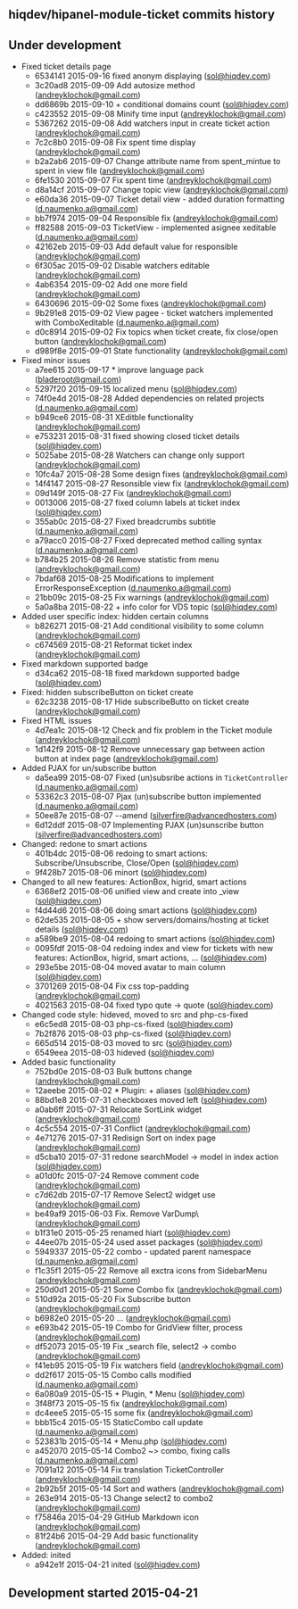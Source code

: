 hiqdev/hipanel-module-ticket commits history
--------------------------------------------

## Under development

- Fixed ticket details page
    - 6534141 2015-09-16 fixed anonym displaying (sol@hiqdev.com)
    - 3c20ad8 2015-09-09 Add autosize method (andreyklochok@gmail.com)
    - dd6869b 2015-09-10 + conditional domains count (sol@hiqdev.com)
    - c423552 2015-09-08 Minify time input (andreyklochok@gmail.com)
    - 5367262 2015-09-08 Add watchers input in create ticket action (andreyklochok@gmail.com)
    - 7c2c8b0 2015-09-08 Fix spent time display (andreyklochok@gmail.com)
    - b2a2ab6 2015-09-07 Change attribute name from spent_mintue to spent in view file (andreyklochok@gmail.com)
    - 6fe1530 2015-09-07 Fix spent time (andreyklochok@gmail.com)
    - d8a14cf 2015-09-07 Change topic view (andreyklochok@gmail.com)
    - e60da36 2015-09-07 Ticket detail view - added duration formatting (d.naumenko.a@gmail.com)
    - bb7f974 2015-09-04 Responsible fix (andreyklochok@gmail.com)
    - ff82588 2015-09-03 TicketView - implemented asignee xeditable (d.naumenko.a@gmail.com)
    - 42162eb 2015-09-03 Add default value for responsible (andreyklochok@gmail.com)
    - 6f305ac 2015-09-02 Disable watchers editable (andreyklochok@gmail.com)
    - 4ab6354 2015-09-02 Add one more field (andreyklochok@gmail.com)
    - 6430696 2015-09-02 Some fixes (andreyklochok@gmail.com)
    - 9b291e8 2015-09-02 View pagee - ticket watchers implemented with ComboXeditable (d.naumenko.a@gmail.com)
    - d0c8914 2015-09-02 Fix topics when ticket create, fix close/open button (andreyklochok@gmail.com)
    - d989f8e 2015-09-01 State functionality (andreyklochok@gmail.com)
- Fixed minor issues
    - a7ee615 2015-09-17 * improve language pack (bladeroot@gmail.com)
    - 5297f20 2015-09-15 localized menu (sol@hiqdev.com)
    - 74f0e4d 2015-08-28 Added dependencies on related projects (d.naumenko.a@gmail.com)
    - b949ce6 2015-08-31 XEditble functionality (andreyklochok@gmail.com)
    - e753231 2015-08-31 fixed showing closed ticket details (sol@hiqdev.com)
    - 5025abe 2015-08-28 Watchers can change only support (andreyklochok@gmail.com)
    - 10fc4a7 2015-08-28 Some design fixes (andreyklochok@gmail.com)
    - 14f4147 2015-08-27 Resonsible view fix (andreyklochok@gmail.com)
    - 09d149f 2015-08-27 Fix (andreyklochok@gmail.com)
    - 0013006 2015-08-27 fixed column labels at ticket index (sol@hiqdev.com)
    - 355ab0c 2015-08-27 Fixed breadcrumbs subtitle (d.naumenko.a@gmail.com)
    - a79acc0 2015-08-27 Fixed deprecated method calling syntax (d.naumenko.a@gmail.com)
    - b784b25 2015-08-26 Remove statistic from menu (andreyklochok@gmail.com)
    - 7bdaf68 2015-08-25 Modifications to implement ErrorResponseException (d.naumenko.a@gmail.com)
    - 21bb09c 2015-08-25 Fix warnings (andreyklochok@gmail.com)
    - 5a0a8ba 2015-08-22 + info color for VDS topic (sol@hiqdev.com)
- Added user specific index: hidden certain columns
    - b826271 2015-08-21 Add conditional visibility to some column (andreyklochok@gmail.com)
    - c674569 2015-08-21 Reformat ticket index (andreyklochok@gmail.com)
- Fixed markdown supported badge
    - d34ca62 2015-08-18 fixed markdown supported badge (sol@hiqdev.com)
- Fixed: hidden subscribeButton on ticket create
    - 62c3238 2015-08-17 Hide subscribeButto on ticket create (andreyklochok@gmail.com)
- Fixed HTML issues
    - 4d7ea1c 2015-08-12 Check and fix problem in the Ticket module (andreyklochok@gmail.com)
    - 1d142f9 2015-08-12 Remove unnecessary gap between action button at index page (andreyklochok@gmail.com)
- Added PJAX for un/subscribe button
    - da5ea99 2015-08-07 Fixed (un)subsribe actions in `TicketController` (d.naumenko.a@gmail.com)
    - 53362c3 2015-08-07 Pjax (un)subscribe button implemented (d.naumenko.a@gmail.com)
    - 50ee87e 2015-08-07 --amend (silverfire@advancedhosters.com)
    - 6d12ddf 2015-08-07 Implementing PJAX (un)sunscribe button (silverfire@advancedhosters.com)
- Changed: redone to smart actions
    - 401b4dc 2015-08-06 redoing to smart actions: Subscribe/Unsubscribe, Close/Open (sol@hiqdev.com)
    - 9f428b7 2015-08-06 minort (sol@hiqdev.com)
- Changed to all new features: ActionBox, higrid, smart actions
    - 6368ef2 2015-08-06 unified view and create into _view (sol@hiqdev.com)
    - f4d44d6 2015-08-06 doing smart actions (sol@hiqdev.com)
    - 62de535 2015-08-05 + show servers/domains/hosting at ticket details (sol@hiqdev.com)
    - a589be9 2015-08-04 redoing to smart actions (sol@hiqdev.com)
    - 0095fdf 2015-08-04 redoing index and view for tickets with new features: ActionBox, higrid, smart actions, ... (sol@hiqdev.com)
    - 293e5be 2015-08-04 moved avatar to main column (sol@hiqdev.com)
    - 3701269 2015-08-04 Fix css top-padding (andreyklochok@gmail.com)
    - 4021563 2015-08-04 fixed typo qute -> quote (sol@hiqdev.com)
- Changed code style: hideved, moved to src and php-cs-fixed
    - e6c5ed8 2015-08-03 php-cs-fixed (sol@hiqdev.com)
    - 7b2f876 2015-08-03 php-cs-fixed (sol@hiqdev.com)
    - 665d514 2015-08-03 moved to src (sol@hiqdev.com)
    - 6549eea 2015-08-03 hideved (sol@hiqdev.com)
- Added basic functionality
    - 752bd0e 2015-08-03 Bulk buttons change (andreyklochok@gmail.com)
    - 12aeebe 2015-08-02 * Plugin: + aliases (sol@hiqdev.com)
    - 88bd1e8 2015-07-31 checkboxes moved left (sol@hiqdev.com)
    - a0ab6ff 2015-07-31 Relocate SortLink widget (andreyklochok@gmail.com)
    - 4c5c554 2015-07-31 Conflict (andreyklochok@gmail.com)
    - 4e71276 2015-07-31 Redisign Sort on index page (andreyklochok@gmail.com)
    - d5cba10 2015-07-31 redone searchModel -> model in index action (sol@hiqdev.com)
    - a01d0fc 2015-07-24 Remove comment code (andreyklochok@gmail.com)
    - c7d62db 2015-07-17 Remove Select2 widget use (andreyklochok@gmail.com)
    - be49af9 2015-06-03 Fix. Remove VarDump\ (andreyklochok@gmail.com)
    - b1f31e0 2015-05-25 renamed hiart (sol@hiqdev.com)
    - 44ee07b 2015-05-24 used asset packages (sol@hiqdev.com)
    - 5949337 2015-05-22 combo - updated parent namespace (d.naumenko.a@gmail.com)
    - f1c35f1 2015-05-22 Remove all exctra icons from SidebarMenu (andreyklochok@gmail.com)
    - 250d0d1 2015-05-21 Some Combo fix (andreyklochok@gmail.com)
    - 510d92a 2015-05-20 Fix Subscribe button (andreyklochok@gmail.com)
    - b6982e0 2015-05-20 ... (andreyklochok@gmail.com)
    - e693b42 2015-05-19 Combo for GridView filter, process (andreyklochok@gmail.com)
    - df52073 2015-05-19 Fix _search file, select2 -> combo (andreyklochok@gmail.com)
    - f41eb95 2015-05-19 Fix watchers field (andreyklochok@gmail.com)
    - dd2f617 2015-05-15 Combo calls modified (d.naumenko.a@gmail.com)
    - 6a080a9 2015-05-15 + Plugin, * Menu (sol@hiqdev.com)
    - 3f48f73 2015-05-15 fix (andreyklochok@gmail.com)
    - dc4eee5 2015-05-15 some fix (andreyklochok@gmail.com)
    - bbb15c4 2015-05-15 StaticCombo call update (d.naumenko.a@gmail.com)
    - 523831b 2015-05-14 + Menu.php (sol@hiqdev.com)
    - a452070 2015-05-14 Combo2 ~> combo, fixing calls (d.naumenko.a@gmail.com)
    - 7091a12 2015-05-14 Fix translation TicketController (andreyklochok@gmail.com)
    - 2b92b5f 2015-05-14 Sort and wathers (andreyklochok@gmail.com)
    - 263e914 2015-05-13 Change select2 to combo2 (andreyklochok@gmail.com)
    - f75846a 2015-04-29 GitHub Markdown icon (andreyklochok@gmail.com)
    - 81f24b6 2015-04-29 Add basic functionality (andreyklochok@gmail.com)
- Added: inited
    - a942e1f 2015-04-21 inited (sol@hiqdev.com)

## Development started 2015-04-21

